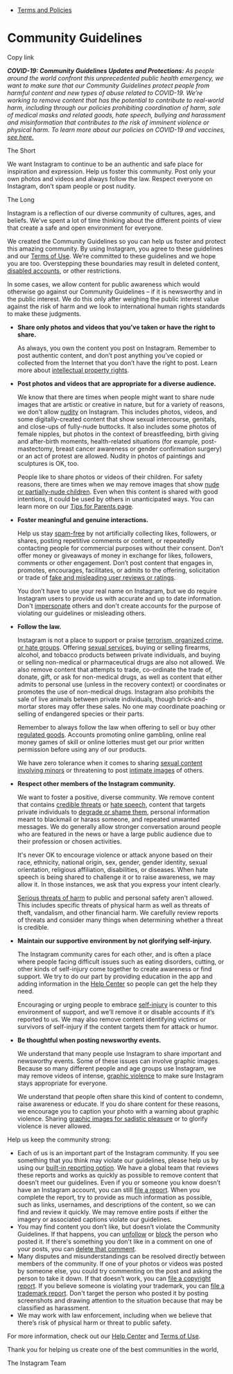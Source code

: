 *   [Terms and Policies](https://help.instagram.com/1417489251945243/?helpref=breadcrumb)

Community Guidelines
====================

Copy link

_**COVID-19: Community Guidelines Updates and Protections:** As people around the world confront this unprecedented public health emergency, we want to make sure that our Community Guidelines protect people from harmful content and new types of abuse related to COVID-19. We’re working to remove content that has the potential to contribute to real-world harm, including through our policies prohibiting coordination of harm, sale of medical masks and related goods, hate speech, bullying and harassment and misinformation that contributes to the risk of imminent violence or physical harm. To learn more about our policies on COVID-19 and vaccines, [see here.](https://help.instagram.com/697825587576762?helpref=faq_content)_

The Short

We want Instagram to continue to be an authentic and safe place for inspiration and expression. Help us foster this community. Post only your own photos and videos and always follow the law. Respect everyone on Instagram, don’t spam people or post nudity.

The Long

Instagram is a reflection of our diverse community of cultures, ages, and beliefs. We’ve spent a lot of time thinking about the different points of view that create a safe and open environment for everyone.

We created the Community Guidelines so you can help us foster and protect this amazing community. By using Instagram, you agree to these guidelines and our [Terms of Use](https://www.instagram.com/legal/terms). We’re committed to these guidelines and we hope you are too. Overstepping these boundaries may result in deleted content, [disabled accounts](https://help.instagram.com/366993040048856?helpref=faq_content), or other restrictions.

In some cases, we allow content for public awareness which would otherwise go against our Community Guidelines – if it is newsworthy and in the public interest. We do this only after weighing the public interest value against the risk of harm and we look to international human rights standards to make these judgments.

*   **Share only photos and videos that you’ve taken or have the right to share.**
    
    As always, you own the content you post on Instagram. Remember to post authentic content, and don’t post anything you’ve copied or collected from the Internet that you don’t have the right to post. Learn more about [intellectual property rights](https://help.instagram.com/126382350847838?helpref=faq_content).
    
*   **Post photos and videos that are appropriate for a diverse audience.**
    
    We know that there are times when people might want to share nude images that are artistic or creative in nature, but for a variety of reasons, we don’t allow [nudity](https://l.instagram.com/?u=https%3A%2F%2Fwww.facebook.com%2Fcommunitystandards%2Fadult_nudity_sexual_activity&e=AT1ydhF9FAX2TIIrfhxYJUy6WudcNI7jRkI6d12AcZ8vLKB_zpFFFV26K2lfIdVMYJFVEGFeABGGQjk0QSS5T0A5klHc6v_og2Ru45G2gDZc91VHf1w4-AdKd6W6W5fSEO1RUTI5o8FDPYAh-4eABA) on Instagram. This includes photos, videos, and some digitally-created content that show sexual intercourse, genitals, and close-ups of fully-nude buttocks. It also includes some photos of female nipples, but photos in the context of breastfeeding, birth giving and after-birth moments, health-related situations (for example, post-mastectomy, breast cancer awareness or gender confirmation surgery) or an act of protest are allowed. Nudity in photos of paintings and sculptures is OK, too.
    
    People like to share photos or videos of their children. For safety reasons, there are times when we may remove images that show [nude or partially-nude children](https://l.instagram.com/?u=https%3A%2F%2Fwww.facebook.com%2Fcommunitystandards%2Fchild_nudity_sexual_exploitation&e=AT1ydhF9FAX2TIIrfhxYJUy6WudcNI7jRkI6d12AcZ8vLKB_zpFFFV26K2lfIdVMYJFVEGFeABGGQjk0QSS5T0A5klHc6v_og2Ru45G2gDZc91VHf1w4-AdKd6W6W5fSEO1RUTI5o8FDPYAh-4eABA). Even when this content is shared with good intentions, it could be used by others in unanticipated ways. You can learn more on our [Tips for Parents page](https://help.instagram.com/154475974694511/?helpref=faq_content).
    
*   **Foster meaningful and genuine interactions.**
    
    Help us stay [spam-free](https://l.instagram.com/?u=https%3A%2F%2Fwww.facebook.com%2Fcommunitystandards%2Fspam&e=AT1ydhF9FAX2TIIrfhxYJUy6WudcNI7jRkI6d12AcZ8vLKB_zpFFFV26K2lfIdVMYJFVEGFeABGGQjk0QSS5T0A5klHc6v_og2Ru45G2gDZc91VHf1w4-AdKd6W6W5fSEO1RUTI5o8FDPYAh-4eABA) by not artificially collecting likes, followers, or shares, posting repetitive comments or content, or repeatedly contacting people for commercial purposes without their consent. Don’t offer money or giveaways of money in exchange for likes, followers, comments or other engagement. Don’t post content that engages in, promotes, encourages, facilitates, or admits to the offering, solicitation or trade of [fake and misleading user reviews or ratings](https://l.instagram.com/?u=https%3A%2F%2Fwww.facebook.com%2Fcommunitystandards%2Ffraud_deception&e=AT1ydhF9FAX2TIIrfhxYJUy6WudcNI7jRkI6d12AcZ8vLKB_zpFFFV26K2lfIdVMYJFVEGFeABGGQjk0QSS5T0A5klHc6v_og2Ru45G2gDZc91VHf1w4-AdKd6W6W5fSEO1RUTI5o8FDPYAh-4eABA).
    
    You don’t have to use your real name on Instagram, but we do require Instagram users to provide us with accurate and up to date information. Don't [impersonate](https://l.instagram.com/?u=https%3A%2F%2Fwww.facebook.com%2Fcommunitystandards%2Fmisrepresentation&e=AT1ydhF9FAX2TIIrfhxYJUy6WudcNI7jRkI6d12AcZ8vLKB_zpFFFV26K2lfIdVMYJFVEGFeABGGQjk0QSS5T0A5klHc6v_og2Ru45G2gDZc91VHf1w4-AdKd6W6W5fSEO1RUTI5o8FDPYAh-4eABA) others and don't create accounts for the purpose of violating our guidelines or misleading others.
    
*   **Follow the law.**
    
    Instagram is not a place to support or praise [terrorism, organized crime, or hate groups](https://l.instagram.com/?u=https%3A%2F%2Fwww.facebook.com%2Fcommunitystandards%2Fdangerous_individuals_organizations&e=AT1ydhF9FAX2TIIrfhxYJUy6WudcNI7jRkI6d12AcZ8vLKB_zpFFFV26K2lfIdVMYJFVEGFeABGGQjk0QSS5T0A5klHc6v_og2Ru45G2gDZc91VHf1w4-AdKd6W6W5fSEO1RUTI5o8FDPYAh-4eABA). Offering [sexual services](https://l.instagram.com/?u=https%3A%2F%2Fwww.facebook.com%2Fcommunitystandards%2Fsexual_solicitation&e=AT1ydhF9FAX2TIIrfhxYJUy6WudcNI7jRkI6d12AcZ8vLKB_zpFFFV26K2lfIdVMYJFVEGFeABGGQjk0QSS5T0A5klHc6v_og2Ru45G2gDZc91VHf1w4-AdKd6W6W5fSEO1RUTI5o8FDPYAh-4eABA), buying or selling firearms, alcohol, and tobacco products between private individuals, and buying or selling non-medical or pharmaceutical drugs are also not allowed. We also remove content that attempts to trade, co-ordinate the trade of, donate, gift, or ask for non-medical drugs, as well as content that either admits to personal use (unless in the recovery context) or coordinates or promotes the use of non-medical drugs. Instagram also prohibits the sale of live animals between private individuals, though brick-and-mortar stores may offer these sales. No one may coordinate poaching or selling of endangered species or their parts.
    
    Remember to always follow the law when offering to sell or buy other [regulated goods](https://l.instagram.com/?u=https%3A%2F%2Fwww.facebook.com%2Fcommunitystandards%2Fregulated_goods&e=AT1ydhF9FAX2TIIrfhxYJUy6WudcNI7jRkI6d12AcZ8vLKB_zpFFFV26K2lfIdVMYJFVEGFeABGGQjk0QSS5T0A5klHc6v_og2Ru45G2gDZc91VHf1w4-AdKd6W6W5fSEO1RUTI5o8FDPYAh-4eABA). Accounts promoting online gambling, online real money games of skill or online lotteries must get our prior written permission before using any of our products.
    
    We have zero tolerance when it comes to sharing [sexual content involving minors](https://l.instagram.com/?u=https%3A%2F%2Fwww.facebook.com%2Fcommunitystandards%2Fchild_nudity_sexual_exploitation&e=AT1ydhF9FAX2TIIrfhxYJUy6WudcNI7jRkI6d12AcZ8vLKB_zpFFFV26K2lfIdVMYJFVEGFeABGGQjk0QSS5T0A5klHc6v_og2Ru45G2gDZc91VHf1w4-AdKd6W6W5fSEO1RUTI5o8FDPYAh-4eABA) or threatening to post [intimate images](https://l.instagram.com/?u=https%3A%2F%2Fwww.facebook.com%2Fcommunitystandards%2Fsexual_exploitation_adults&e=AT1ydhF9FAX2TIIrfhxYJUy6WudcNI7jRkI6d12AcZ8vLKB_zpFFFV26K2lfIdVMYJFVEGFeABGGQjk0QSS5T0A5klHc6v_og2Ru45G2gDZc91VHf1w4-AdKd6W6W5fSEO1RUTI5o8FDPYAh-4eABA) of others.
    
*   **Respect other members of the Instagram community.**
    
    We want to foster a positive, diverse community. We remove content that contains [credible threats](https://l.instagram.com/?u=https%3A%2F%2Fwww.facebook.com%2Fcommunitystandards%2Fcredible_violence&e=AT1ydhF9FAX2TIIrfhxYJUy6WudcNI7jRkI6d12AcZ8vLKB_zpFFFV26K2lfIdVMYJFVEGFeABGGQjk0QSS5T0A5klHc6v_og2Ru45G2gDZc91VHf1w4-AdKd6W6W5fSEO1RUTI5o8FDPYAh-4eABA) or [hate speech](https://l.instagram.com/?u=https%3A%2F%2Fwww.facebook.com%2Fcommunitystandards%2Fhate_speech&e=AT1ydhF9FAX2TIIrfhxYJUy6WudcNI7jRkI6d12AcZ8vLKB_zpFFFV26K2lfIdVMYJFVEGFeABGGQjk0QSS5T0A5klHc6v_og2Ru45G2gDZc91VHf1w4-AdKd6W6W5fSEO1RUTI5o8FDPYAh-4eABA), content that targets private individuals to [degrade or shame them](https://l.instagram.com/?u=https%3A%2F%2Fwww.facebook.com%2Fcommunitystandards%2Fbullying&e=AT1ydhF9FAX2TIIrfhxYJUy6WudcNI7jRkI6d12AcZ8vLKB_zpFFFV26K2lfIdVMYJFVEGFeABGGQjk0QSS5T0A5klHc6v_og2Ru45G2gDZc91VHf1w4-AdKd6W6W5fSEO1RUTI5o8FDPYAh-4eABA), personal information meant to blackmail or harass someone, and repeated unwanted messages. We do generally allow stronger conversation around people who are featured in the news or have a large public audience due to their profession or chosen activities.
    
    It's never OK to encourage violence or attack anyone based on their race, ethnicity, national origin, sex, gender, gender identity, sexual orientation, religious affiliation, disabilities, or diseases. When hate speech is being shared to challenge it or to raise awareness, we may allow it. In those instances, we ask that you express your intent clearly.
    
    [Serious threats of harm](https://l.instagram.com/?u=https%3A%2F%2Fwww.facebook.com%2Fcommunitystandards%2Fcredible_violence&e=AT1ydhF9FAX2TIIrfhxYJUy6WudcNI7jRkI6d12AcZ8vLKB_zpFFFV26K2lfIdVMYJFVEGFeABGGQjk0QSS5T0A5klHc6v_og2Ru45G2gDZc91VHf1w4-AdKd6W6W5fSEO1RUTI5o8FDPYAh-4eABA) to public and personal safety aren't allowed. This includes specific threats of physical harm as well as threats of theft, vandalism, and other financial harm. We carefully review reports of threats and consider many things when determining whether a threat is credible.
    
*   **Maintain our supportive environment by not glorifying self-injury.**
    
    The Instagram community cares for each other, and is often a place where people facing difficult issues such as eating disorders, cutting, or other kinds of self-injury come together to create awareness or find support. We try to do our part by providing education in the app and adding information in the [Help Center](https://help.instagram.com/) so people can get the help they need.
    
    Encouraging or urging people to embrace [self-injury](https://l.instagram.com/?u=https%3A%2F%2Fwww.facebook.com%2Fcommunitystandards%2Fsuicide_self_injury_violence&e=AT1ydhF9FAX2TIIrfhxYJUy6WudcNI7jRkI6d12AcZ8vLKB_zpFFFV26K2lfIdVMYJFVEGFeABGGQjk0QSS5T0A5klHc6v_og2Ru45G2gDZc91VHf1w4-AdKd6W6W5fSEO1RUTI5o8FDPYAh-4eABA) is counter to this environment of support, and we’ll remove it or disable accounts if it’s reported to us. We may also remove content identifying victims or survivors of self-injury if the content targets them for attack or humor.
    
*   **Be thoughtful when posting newsworthy events.**
    
    We understand that many people use Instagram to share important and newsworthy events. Some of these issues can involve graphic images. Because so many different people and age groups use Instagram, we may remove videos of intense, [graphic violence](https://l.instagram.com/?u=https%3A%2F%2Fwww.facebook.com%2Fcommunitystandards%2Fgraphic_violence&e=AT1ydhF9FAX2TIIrfhxYJUy6WudcNI7jRkI6d12AcZ8vLKB_zpFFFV26K2lfIdVMYJFVEGFeABGGQjk0QSS5T0A5klHc6v_og2Ru45G2gDZc91VHf1w4-AdKd6W6W5fSEO1RUTI5o8FDPYAh-4eABA) to make sure Instagram stays appropriate for everyone.
    
    We understand that people often share this kind of content to condemn, raise awareness or educate. If you do share content for these reasons, we encourage you to caption your photo with a warning about graphic violence. Sharing [graphic images for sadistic pleasure](https://l.instagram.com/?u=https%3A%2F%2Fwww.facebook.com%2Fcommunitystandards%2Fcruel_insensitive&e=AT1ydhF9FAX2TIIrfhxYJUy6WudcNI7jRkI6d12AcZ8vLKB_zpFFFV26K2lfIdVMYJFVEGFeABGGQjk0QSS5T0A5klHc6v_og2Ru45G2gDZc91VHf1w4-AdKd6W6W5fSEO1RUTI5o8FDPYAh-4eABA) or to glorify violence is never allowed.
    

Help us keep the community strong:

*   Each of us is an important part of the Instagram community. If you see something that you think may violate our guidelines, please help us by using our [built-in reporting option](https://help.instagram.com/165828726894770?helpref=faq_content). We have a global team that reviews these reports and works as quickly as possible to remove content that doesn’t meet our guidelines. Even if you or someone you know doesn’t have an Instagram account, you can still [file a report](https://help.instagram.com/contact/383679321740945). When you complete the report, try to provide as much information as possible, such as links, usernames, and descriptions of the content, so we can find and review it quickly. We may remove entire posts if either the imagery or associated captions violate our guidelines.
*   You may find content you don’t like, but doesn’t violate the Community Guidelines. If that happens, you can [unfollow](https://help.instagram.com/286340048138725?helpref=faq_content) or [block](https://help.instagram.com/426700567389543/?helpref=faq_content) the person who posted it. If there's something you don't like in a comment on one of your posts, you can [delete that comment](https://help.instagram.com/289098941190483?helpref=faq_content).
*   Many disputes and misunderstandings can be resolved directly between members of the community. If one of your photos or videos was posted by someone else, you could try commenting on the post and asking the person to take it down. If that doesn’t work, you can [file a copyright report](https://help.instagram.com/126382350847838?helpref=faq_content). If you believe someone is violating your trademark, you can [file a trademark report](https://help.instagram.com/222826637847963?helpref=faq_content). Don't target the person who posted it by posting screenshots and drawing attention to the situation because that may be classified as harassment.
*   We may work with law enforcement, including when we believe that there’s risk of physical harm or threat to public safety.

For more information, check out our [Help Center](https://help.instagram.com/) and [Terms of Use](https://l.instagram.com/?u=http%3A%2F%2Finstagram.com%2Flegal%2Fterms%2F%23&e=AT1ydhF9FAX2TIIrfhxYJUy6WudcNI7jRkI6d12AcZ8vLKB_zpFFFV26K2lfIdVMYJFVEGFeABGGQjk0QSS5T0A5klHc6v_og2Ru45G2gDZc91VHf1w4-AdKd6W6W5fSEO1RUTI5o8FDPYAh-4eABA).

Thank you for helping us create one of the best communities in the world,

The Instagram Team